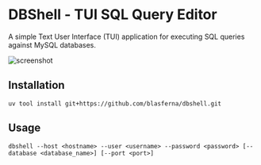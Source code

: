 # DBShell - TUI SQL Query Editor

A simple Text User Interface (TUI) application for executing SQL queries against MySQL databases.

![screenshot](https://github.com/user-attachments/assets/5cace5fb-371e-445f-8203-aea65cb9234d)

## Installation

```
uv tool install git+https://github.com/blasferna/dbshell.git
```

## Usage

```
dbshell --host <hostname> --user <username> --password <password> [--database <database_name>] [--port <port>]
``` 

